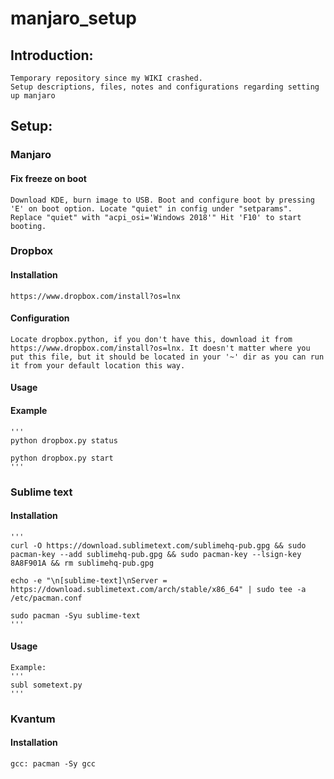 # manjaro_setup

## Introduction:
	Temporary repository since my WIKI crashed.
	Setup descriptions, files, notes and configurations regarding setting up manjaro

## Setup:

### Manjaro
#### Fix freeze on boot 
	Download KDE, burn image to USB. Boot and configure boot by pressing 'E' on boot option. Locate "quiet" in config under "setparams". Replace "quiet" with "acpi_osi='Windows 2018'" Hit 'F10' to start booting.

### Dropbox
#### Installation
	https://www.dropbox.com/install?os=lnx
#### Configuration
	Locate dropbox.python, if you don't have this, download it from https://www.dropbox.com/install?os=lnx. It doesn't matter where you put this file, but it should be located in your '~' dir as you can run it from your default location this way.
#### Usage
#### Example
	'''
	python dropbox.py status

	python dropbox.py start
	'''

### Sublime text
#### Installation
	'''
	curl -O https://download.sublimetext.com/sublimehq-pub.gpg && sudo pacman-key --add sublimehq-pub.gpg && sudo pacman-key --lsign-key 8A8F901A && rm sublimehq-pub.gpg
	
	echo -e "\n[sublime-text]\nServer = https://download.sublimetext.com/arch/stable/x86_64" | sudo tee -a /etc/pacman.conf
	
	sudo pacman -Syu sublime-text
	'''
#### Usage
	Example:
	'''
	subl sometext.py
	'''

### Kvantum
#### Installation
	gcc: pacman -Sy gcc
